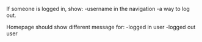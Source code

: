 If someone is logged in, show:
 -username in the navigation
 -a way to log out.

Homepage should show different message for:
  -logged in user
  -logged out user